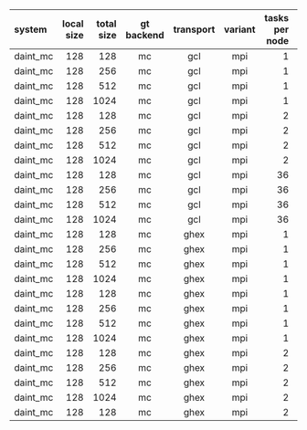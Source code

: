 
  system |  local size | total size | gt backend | transport | variant | tasks per node | domain threads | omp threads | nodes | cols per sec |     time
:--------|------------:|-----------:|:----------:|:---------:|:-------:|-------------:|--------------:|-----------:|------:|-----------:|--------:
daint_mc |         128 |        128 |         mc |       gcl |     mpi |            1 |             1 |         36 |     1 |    10989.2 |  1.49092
daint_mc |         128 |        256 |         mc |       gcl |     mpi |            1 |             1 |         36 |     4 |    10488.9 |  1.56203
daint_mc |         128 |        512 |         mc |       gcl |     mpi |            1 |             1 |         36 |    16 |        nan |      nan
daint_mc |         128 |       1024 |         mc |       gcl |     mpi |            1 |             1 |         36 |    64 |        nan |      nan
daint_mc |         128 |        128 |         mc |       gcl |     mpi |            2 |             1 |         18 |     1 |    12103.2 |  1.35369
daint_mc |         128 |        256 |         mc |       gcl |     mpi |            2 |             1 |         18 |     4 |  11655.925 |  1.40564
daint_mc |         128 |        512 |         mc |       gcl |     mpi |            2 |             1 |         18 |    16 |        nan |      nan
daint_mc |         128 |       1024 |         mc |       gcl |     mpi |            2 |             1 |         18 |    64 |        nan |      nan
daint_mc |         128 |        128 |         mc |       gcl |     mpi |           36 |             1 |          1 |     1 |    21438.9 | 0.764219
daint_mc |         128 |        256 |         mc |       gcl |     mpi |           36 |             1 |          1 |     4 |  19649.125 | 0.833829
daint_mc |         128 |        512 |         mc |       gcl |     mpi |           36 |             1 |          1 |    16 |        nan |      nan
daint_mc |         128 |       1024 |         mc |       gcl |     mpi |           36 |             1 |          1 |    64 |        nan |      nan
daint_mc |         128 |        128 |         mc |      ghex |     mpi |            1 |             1 |         36 |     1 |    11030.0 |   1.4854
daint_mc |         128 |        256 |         mc |      ghex |     mpi |            1 |             1 |         36 |     4 |  11380.225 |  1.43969
daint_mc |         128 |        512 |         mc |      ghex |     mpi |            1 |             1 |         36 |    16 |        nan |      nan
daint_mc |         128 |       1024 |         mc |      ghex |     mpi |            1 |             1 |         36 |    64 |        nan |      nan
daint_mc |         128 |        128 |         mc |      ghex |     mpi |            1 |            36 |          1 |     1 |    11012.5 |  1.48776
daint_mc |         128 |        256 |         mc |      ghex |     mpi |            1 |            36 |          1 |     4 |    10041.5 |  1.63163
daint_mc |         128 |        512 |         mc |      ghex |     mpi |            1 |            36 |          1 |    16 |        nan |      nan
daint_mc |         128 |       1024 |         mc |      ghex |     mpi |            1 |            36 |          1 |    64 |        nan |      nan
daint_mc |         128 |        128 |         mc |      ghex |     mpi |            2 |             1 |         18 |     1 |    12340.0 |  1.32772
daint_mc |         128 |        256 |         mc |      ghex |     mpi |            2 |             1 |         18 |     4 |  11984.525 |   1.3671
daint_mc |         128 |        512 |         mc |      ghex |     mpi |            2 |             1 |         18 |    16 |        nan |      nan
daint_mc |         128 |       1024 |         mc |      ghex |     mpi |            2 |             1 |         18 |    64 |        nan |      nan
daint_mc |         128 |        128 |         mc |      ghex |     mpi |            2 |            18 |          1 |     1 |    13203.0 |  1.24093
